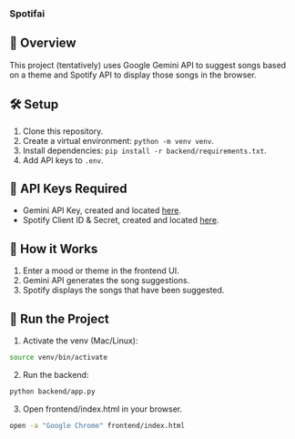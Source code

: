 ### Spotifai

## 🚀 Overview

This project (tentatively) uses Google Gemini API to suggest songs based on a theme and Spotify API to display those songs in the browser.

## 🛠️ Setup

1. Clone this repository.
2. Create a virtual environment: `python -m venv venv`.
3. Install dependencies: `pip install -r backend/requirements.txt`.
4. Add API keys to `.env`.

## 🔑 API Keys Required

- Gemini API Key, created and located [here](https://aistudio.google.com/app/apikey).
- Spotify Client ID & Secret, created and located [here](https://developer.spotify.com/dashboard).

## 🎵 How it Works

1. Enter a mood or theme in the frontend UI.
2. Gemini API generates the song suggestions.
3. Spotify displays the songs that have been suggested.

## 📝 Run the Project

1. Activate the venv (Mac/Linux):

```bash
source venv/bin/activate
```

2. Run the backend:

```bash
python backend/app.py
```

3. Open frontend/index.html in your browser.

```bash
open -a "Google Chrome" frontend/index.html
```
